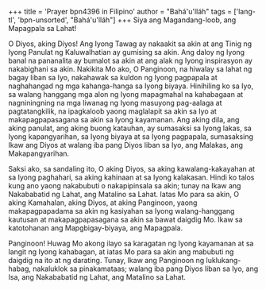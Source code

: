 +++
title = 'Prayer bpn4396 in Filipino'
author = "Bahá'u'lláh"
tags = ['lang-tl', 'bpn-unsorted', "Bahá'u'lláh"]
+++
Siya ang Magandang-loob, ang Mapagpala sa Lahat!

O Diyos, aking Diyos! Ang Iyong Tawag ay nakaakit sa akin at ang Tinig ng Iyong Panulat ng Kaluwalhatian ay gumising sa akin. Ang daloy ng Iyong banal na pananalita ay bumalot sa akin at ang alak ng Iyong inspirasyon ay nakabighani sa akin. Nakikita Mo ako, O Panginoon, na hiwalay sa lahat ng bagay liban sa Iyo, nakahawak sa kuldon ng Iyong pagpapala at naghahangad ng mga kahanga-hanga sa Iyong biyaya. Hinihiling ko sa Iyo, sa walang hanggang mga alon ng Iyong mapagmahal na kahabagaan at nagniningning na mga liwanag ng Iyong masuyong pag-aalaga at pagtatangkilik, na ipagkaloob yaong maglalapit sa akin sa Iyo at makapagpapasagana sa akin sa Iyong kayamanan. Ang aking dila, ang aking panulat, ang aking buong katauhan, ay sumasaksi sa Iyong lakas, sa Iyong kapangyarihan, sa Iyong biyaya at sa Iyong pagpapala, sumasaksing Ikaw ang Diyos at walang iba pang Diyos liban sa Iyo, ang Mala­kas, ang Makapangyarihan.

Saksi ako, sa sandaling ito, O aking Diyos, sa aking kawalang-kakayahan at sa Iyong paghahari, sa aking kahinaan at sa Iyong kalakasan. Hindi ko talos kung ano yaong nakabubuti o nakapipinsala sa akin; tunay na Ikaw ang Nakababatid ng Lahat, ang Matalino sa Lahat. Iatas Mo para sa akin, O aking Kamahalan, aking Diyos, at aking Panginoon, yaong makapagpapadama sa akin ng kasiyahan sa Iyong walang-hanggang kautusan at makapagpapasagana sa akin sa bawat daigdig Mo. Ikaw sa katotohanan ang Mapgbigay-biyaya, ang Mapagpala.

Panginoon! Huwag Mo akong ilayo sa karagatan ng Iyong kayamanan at sa langit ng Iyong kahabagan, at iatas Mo para sa akin ang mabubuti ng daigdig na ito at ng darating. Tunay, Ikaw ang Panginoon ng luklukang-habag, nakaluklok sa pinakamataas; walang iba pang Diyos liban sa Iyo, ang Isa, ang Nakababatid ng Lahat, ang Matalino sa Lahat.
